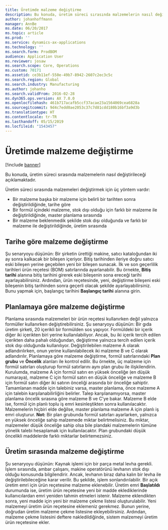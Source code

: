 ```yaml
---
title: Üretimde malzeme değiştirme
description: Bu konuda, üretim süreci sırasında malzemelerin nasıl değiştirileceği açıklamaktadır.
author: johanhoffmann
manager: AnnBe
ms.date: 06/20/2017
ms.topic: article
ms.prod: ''
ms.service: dynamics-ax-applications
ms.technology: ''
ms.search.form: ProdBOM
audience: Application User
ms.reviewer: josaw
ms.search.scope: Core, Operations
ms.custom: 70171
ms.assetid: ce3b11ef-550e-49b7-8942-2607c2ec3c5c
ms.search.region: Global
ms.search.industry: Manufacturing
ms.author: johanho
ms.search.validFrom: 2016-02-28
ms.dyn365.ops.version: AX 7.0.0
ms.openlocfilehash: 461b717acafb5ccf37acae23a1564069cea6828a
ms.sourcegitcommit: 9d4c7edd0ae2053c37c7d81cdd180b16bf3a9d3b
ms.translationtype: HT
ms.contentlocale: tr-TR
ms.lasthandoff: 05/15/2019
ms.locfileid: "1543457"
---
```

# <a name="material-substitution-in-manufacturing"></a>Üretimde malzeme değiştirme

[!include [banner](../includes/banner.md)]

Bu konuda, üretim süreci sırasında malzemelerin nasıl değiştirileceği açıklamaktadır. 

Üretim süreci sırasında malzemeleri değiştirmek için üç yöntem vardır:

-   Bir malzeme başka bir malzeme için belirli bir tarihten sonra değiştirildiğinde, tarihe göre
-   Bir formül içindeki malzeme, stok dışı olduğu için farklı bir malzeme ile değiştirildiğinde, master planlama sırasında
-   Bir malzeme beklenmedik şekilde stok dışı olduğunda ve farklı bir malzeme ile değiştirildiğinde, üretim sırasında

## <a name="substituting-material-by-date"></a>Tarihe göre malzeme değiştirme
Şu senaryoyu düşünün: Bir şirketin ürettiği makine, satıcı kataloğundan iki ay sonra kalkacak bir bileşen içeriyor. Bitiş tarihinden ileriye doğru satıcı eski bileşen yerine geçebilen yeni bir bileşen sunacak. İlk ve son geçerlilik tarihleri ürün reçetesi (BOM) satırlarında ayarlanabilir. Bu örnekte, **Bitiş tarihi** alanına bitiş tarihini girerek eski bileşenin sona ereceği tarihi ayarlayabilirsiniz. Ardından, ürün reçetesinde, yeni, değiştirme bileşeni eski bileşenin bitiş tarihinden sonra geçerli olacak şekilde ayarlayabilirsiniz. Bunu yapmak için, başlangıç tarihini **Başlangıç tarihi** alanına girin.

## <a name="substituting-material-by-planning"></a>Planlamaya göre malzeme değiştirme
Planlama sırasında malzemeleri bir ürün reçetesi kullanırken değil yalnızca formüller kullanırken değiştirebilirsiniz. Şu senaryoyu düşünün: Bir gıda üretim şirketi, 20 içerikli bir formülden sos yapıyor. Formüldeki bir içerik diğer iki içerikten biri yerine kullanılabiliyor. Ancak, bu iki içerik tercih edilen içerikten daha pahalı olduğundan, değiştirme yalnızca tercih edilen içerik stok dışı olduğunda kullanılıyor. Değiştirilebilen malzeme A olarak adlandırılırken, onun yerine kullanılabilecek iki malzeme B ve C olarak adlandırılır. Planlamaya göre malzeme değiştirme, formül satırlarındaki **Plan grubu** ve **Öncelik** alanları ile kontrol edilir. Bu örnekte, üç malzeme için formül satırları oluşturup formül satırlarını aynı plan grubu ile ilişkilendirin. Kurulumda, malzeme A için formül satırı en yüksek önceliğe (en düşük numaraya), malzeme C için formül satırı en düşük önceliğe ve malzeme B için formül satırı diğer iki satırın önceliği arasında bir önceliğe sahiptir. Tamamlanan madde için talebiniz varsa, master planlama, önce malzeme A için talebin karşılanabilirliğini belirler. Talep karşılanamıyorsa, master planlama öncelik sırasına göre malzeme B ve C'ye bakar. Malzeme B elde ise, formül için planlı toplu iş emri kesinleştikten sonra kullanılacaktır. Malzemelerin hiçbiri elde değilse, master planlama malzeme A için planlı iş emri oluşturur. **Not:** Bir plan grubunda formül satırları ayarlarken, yalnızca en yüksek önceliğe sahip malzemede miktar belirtmelisiniz. Bu miktar, malzemeler düşük önceliğe sahip olsa bile plandaki malzemelerin tümüne yönelik talebi hesaplamak için kullanılacaktır. Plan grubundaki düşük öncelikli maddelerde farklı miktarlar belirtemezsiniz.

## <a name="substituting-material-during-production"></a>Üretim sırasında malzeme değiştirme
Şu senaryoyu düşünün: Kaynak işlemi için bir parça metal levha gerekli. İşlem sırasında, ambar çalışanı, makine operatörünü levhanın stok dışı olduğu konusunda bilgilendirir. Ancak, levhanın biraz daha kalın bir levha ile değiştirilebileceğine karar verilir. Bu şekilde, işlem sonlandırılabilir. Bir açık üretim emri için ürün reçetesine malzeme eklenebilir. Üretim emri **Başlatıldı** durumunda ise, üretim ürün reçetesine yeni bir madde eklediklerinde kullanıcılardan emri yeniden tahmin etmeleri istenir. Malzeme eklendikten sonra, yeni madde için yeni bir malzeme çekme listesi oluşturulabilir. Yeni malzemeyi üretim ürün reçetesine eklemeniz gerekmez. Bunun yerine, doğrudan üretim malzeme çekme listesine ekleyebilirsiniz. Ardından, malzeme çekme listesini deftere nakledildiğinde, sistem malzemeyi üretim ürün reçetesine ekler.



